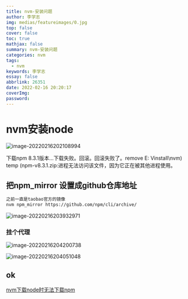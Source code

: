 ```yaml
---
title: nvm-安装问题
author: 李学志
img: medias/featureimages/0.jpg
top: false
cover: false
toc: true
mathjax: false
summary: nvm-安装问题
categories: nvm
tags:
  - nvm
keywords: 李学志
essay: false
abbrlink: 26351
date: 2022-02-16 20:20:17
coverImg:
password:
---
```


# nvm安装node

![image-20220216202108994](https://qiniuyun.code520.com.cn/images/20220216202109.png)

下载npm 8.3.1版本…下载失败。回滚。回滚失败了。remove E: Vinstall\nvm) temp (npm-v8.3.1.zip:进程无法访问该文件，因为它正在被其他进程使用。



## 把npm_mirror 设置成github仓库地址

```txt
之前一直是taobao官方的镜像
nvm npm_mirror https://github.com/npm/cli/archive/
```

![image-20220216203932971](https://qiniuyun.code520.com.cn/images/20220216203933.png)

### 挂个代理

![image-20220216204200738](https://qiniuyun.code520.com.cn/images/20220216204200.png)

![image-20220216204051048](https://qiniuyun.code520.com.cn/images/20220216204101.png)

## ok

[nvm下载node时无法下载npm](https://segmentfault.com/q/1010000016674253)
